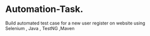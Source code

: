 # Automation-Task.
Build automated test case for a new user register on website using Selenium , Java , TestNG ,Maven
